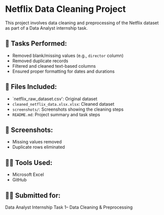 # Netflix Data Cleaning Project

This project involves data cleaning and preprocessing of the Netflix dataset as part of a Data Analyst internship task.

## 🔧 Tasks Performed:
- Removed blank/missing values (e.g., `director` column)
- Removed duplicate records
- Filtered and cleaned text-based columns
- Ensured proper formatting for dates and durations

## 📁 Files Included:
- `netflix_raw_dataset.csv': Original dataset
- `cleaned_netflix_data.xlsx.xlsx`: Cleaned dataset
- `screenshots/`: Screenshots showing the cleaning steps
- `README.md`: Project summary and task steps

## 📸 Screenshots:
- Missing values removed
- Duplicate rows eliminated

## 🧑‍💻 Tools Used:
- Microsoft Excel
- GitHub

## 👨‍🏫 Submitted for:
Data Analyst Internship Task 1– Data Cleaning & Preprocessing
